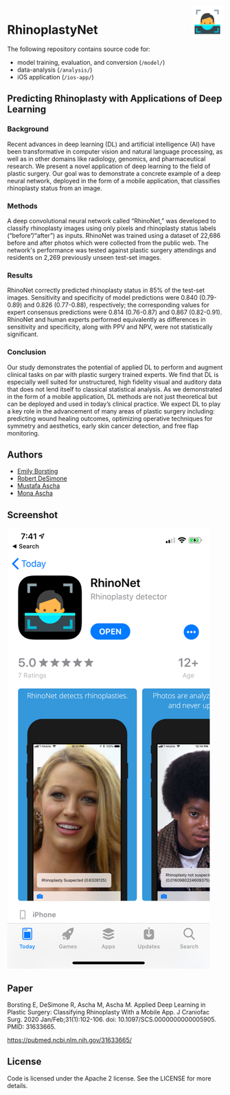 <img  height="75" src="./img/logo.png" alt="logo" align="right" >

# RhinoplastyNet

The following repository contains source code for:

- model training, evaluation, and conversion (`/model/`)
- data-analysis (`/analysis/`)
- iOS application (`/ios-app/`)

## Predicting Rhinoplasty with Applications of Deep Learning

### Background
Recent advances in deep learning (DL) and artificial intelligence (AI) have been transformative in computer vision and natural language processing, as well as in other domains like radiology, genomics, and pharmaceutical research. We present a novel application of deep learning to the field of plastic surgery. Our goal was to demonstrate a concrete example of a deep neural network, deployed in the form of a mobile application, that classifies rhinoplasty status from an image. 
### Methods
A deep convolutional neural network called “RhinoNet,” was developed to classify rhinoplasty images using only pixels and rhinoplasty status labels (“before”/“after”) as inputs. RhinoNet was trained using a dataset of 22,686 before and after photos which were collected from the public web. The network's performance was tested against plastic surgery attendings and residents on 2,269 previously unseen test-set images.
### Results 
RhinoNet correctly predicted rhinoplasty status in 85% of the test-set images. Sensitivity and specificity of model predictions were 0.840 (0.79-0.89) and 0.826 (0.77-0.88), respectively; the corresponding values for expert consensus predictions were 0.814 (0.76-0.87) and 0.867 (0.82-0.91). RhinoNet and human experts performed equivalently as differences in sensitivity and specificity, along with PPV and NPV, were not statistically significant. 
### Conclusion
Our study demonstrates the potential of applied DL to perform and augment clinical tasks on par with plastic surgery trained experts. We find that DL is especially well suited for unstructured, high fidelity visual and auditory data that does not lend itself to classical statistical analysis. As we demonstrated in the form of a mobile application, DL methods are not just theoretical but can be deployed and used in today’s clinical practice. We expect DL to play a key role in the advancement of many areas of plastic surgery including: predicting wound healing outcomes, optimizing operative techniques for symmetry and aesthetics, early skin cancer detection, and free flap monitoring. 

## Authors

- [Emily Borsting](https://github.com/emilyborsting)
- [Robert DeSimone](https://github.com/desimone)
- [Mustafa Ascha](https://github.com/mustafaascha)
- [Mona Ascha](https://github.com/mxa256)

## Screenshot

![ios app](img/2.png)

## Paper

Borsting E, DeSimone R, Ascha M, Ascha M. Applied Deep Learning in Plastic Surgery: Classifying Rhinoplasty With a Mobile App. J Craniofac Surg. 2020 Jan/Feb;31(1):102-106. doi: 10.1097/SCS.0000000000005905. PMID: 31633665.

https://pubmed.ncbi.nlm.nih.gov/31633665/

## License

Code is licensed under the Apache 2 license. See the LICENSE for more details.
